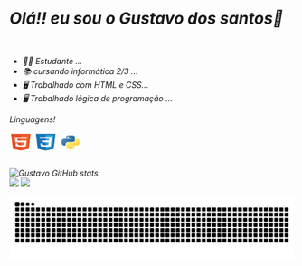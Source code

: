 
<h1><em>Olá!! eu sou o Gustavo dos santos👋</h1>
<br>
 
- 👨‍🎓 Estudante  ...
- 📚 cursando informática 2/3 ...
- 🖥️ Trabalhado com HTML e CSS...
- 🖥️ Trabalhado lógica de programação ...

<div style="display: inline_block">Linguagens!<br><br>
  <img align="center" alt="gusta-HTML" height="30" width="40" src="https://raw.githubusercontent.com/devicons/devicon/master/icons/html5/html5-original.svg">
  <img align="center" alt="gusta-CSS" height="30" width="40" src="https://raw.githubusercontent.com/devicons/devicon/master/icons/css3/css3-original.svg">
  <img align="center" alt="gusta-Python" height="30" width="40" src="https://raw.githubusercontent.com/devicons/devicon/master/icons/python/python-original.svg">
</div>
<br>

![Gustavo GitHub stats](https://github-readme-stats.vercel.app/api?username=gusta2009&show_icons=true&theme=dark)
<br>
  <a href = "mailto:gustavo.costa73@aluno.ce.gov.br"><img src="https://img.shields.io/badge/-Gmail-%23333?style=for-the-badge&logo=gmail&logoColor=white" target="_blank"></a>
  <a href="https://www.linkedin.com/in/Gustavo santos" target="_blank"><img src="https://img.shields.io/badge/-LinkedIn-%230077B5?style=for-the-badge&logo=linkedin&logoColor=white" target="_blank"></a> 

<picture align="center">
  <source media="(prefers-color-scheme: dark)" srcset="https://raw.githubusercontent.com/gusta2009/gusta2009/output/github-contribution-grid-snake-dark.svg">
  <source media="(prefers-color-scheme: light)" srcset="https://raw.githubusercontent.com/gusta2009/gusta2009/output/github-contribution-grid-snake-dark.svg">
  <img align="center" alt="github contribution grid snake animation" src="https://raw.githubusercontent.com/gusta2009/gusta2009/output/github-contribution-grid-snake.svg">
</picture>
